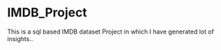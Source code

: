 # IMDB_Project
This is a sql based IMDB dataset Project in which I have generated lot of  insights..
